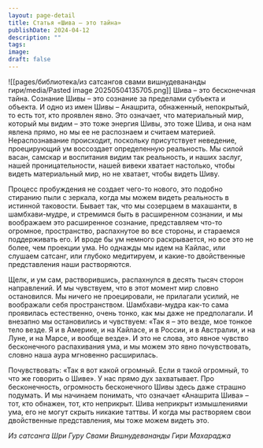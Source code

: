 ```yaml
---
layout: page-detail
title: Статья «Шива – это тайна»
publishDate: 2024-04-12
description: ""
tags: 
image: 
draft: false
---
```

![[pages/библиотека/из сатсангов свами вишнудевананды гири/media/Pasted image 20250504135705.png]]
 Шива – это бесконечная тайна. Сознание Шивы – это сознание за пределами субъекта и объекта. И одно из имен Шивы – Анашрита, обнаженный, непокрытый, то есть тот, кто проявлен явно. Это означает, что материальный мир, который мы видим – это тоже энергия Шивы, это тоже Шива, и она нам явлена прямо, но мы ее не распознаем и считаем материей. Нераспознавание происходит, поскольку присутствует неведение, проецирующий ум воссоздает определенную реальность. Мы силой васан, самскар и воспитания видим так реальность, и наших заслуг, нашей проницательности, нашей вивеки хватает настолько, чтобы видеть материальный мир, но не хватает, чтобы видеть Шиву.

 Процесс пробуждения не создает чего-то нового, это подобно стиранию пыли с зеркала, когда мы можем видеть реальность в истинной таковости. Бывает так, что мы созерцаем в махашанти, в шамбхави-мудре, и стремимся быть в расширенном сознании, и мы воображаем это расширенное сознание, представляем что-то огромное, пространство, распахнутое во все стороны, и стараемся поддерживать его. И вроде бы ум немного раскрывается, но все это не более, чем проекции ума. Но однажды мы идем на Кайлас, или слушаем сатсанг, или глубоко медитируем, и какие-то двойственные представления наши растворяются.

 Щелк, и ум сам, растворившись, распахнулся в десять тысяч сторон направлений. И мы чувствуем, что в этот момент мир словно остановился. Мы ничего не проецировали, не прилагали усилий, не воображали себя пространством. Шамбхави-мудра как-то сама проявилась естественно, очень тонко, как мы даже не предполагали. И внезапно мы остановились и чувствуем: «Так я – это везде, мое тонкое тело везде. Я и в Америке, и на Кайласе, и в России, и в Австралии, и на Луне, и на Марсе, и вообще везде». И это не слова, это явное чувство бесконечного распахивания ума, и мы можем это явно почувствовать, словно наша аура мгновенно расширилась.

 Почувствовать: «Так я вот какой огромный. Если я такой огромный, то что же говорить о Шиве». У нас прямо дух захватывает. Про бесконечность, огромность бесконечного Шивы здесь даже страшно подумать. И мы начинаем понимать, что означает «Анашрита Шива» – тот, кто обнажен, тот, кто неприкрыт. Шива неприкрыт измышлениями ума, его не могут скрыть никакие таттвы. И когда мы растворяем свои двойственные представления, мы тоже можем видеть это.

*Из сатсанга Шри Гуру Свами Вишнудевананды Гири Махараджа*
